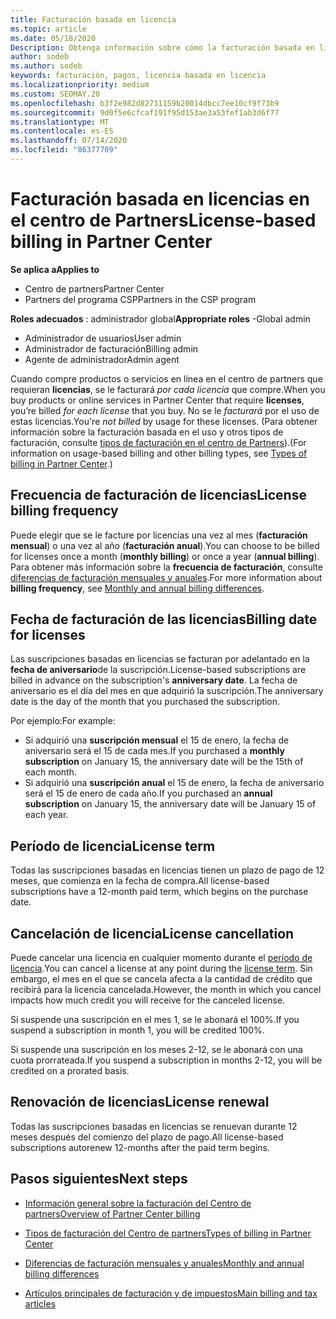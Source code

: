```yaml
---
title: Facturación basada en licencia
ms.topic: article
ms.date: 05/18/2020
Description: Obtenga información sobre cómo la facturación basada en licencias difiere de la facturación basada en el uso en el centro de Partners, incluido cómo se factura por licencia (no por el uso de licencias).
author: sodeb
ms.author: sodeb
keywords: facturación, pagos, licencia basada en licencia
ms.localizationpriority: medium
ms.custom: SEOMAY.20
ms.openlocfilehash: b3f2e982d82731159b20014dbcc7ee10cf9f73b9
ms.sourcegitcommit: 9d0f5e6cfcaf191f95d153ae3a53fef1ab3d6f77
ms.translationtype: MT
ms.contentlocale: es-ES
ms.lasthandoff: 07/14/2020
ms.locfileid: "86377709"
---
```

# <a name="license-based-billing-in-partner-center"></a><span data-ttu-id="8996e-104">Facturación basada en licencias en el centro de Partners</span><span class="sxs-lookup"><span data-stu-id="8996e-104">License-based billing in Partner Center</span></span>

<span data-ttu-id="8996e-105">**Se aplica a**</span><span class="sxs-lookup"><span data-stu-id="8996e-105">**Applies to**</span></span>

- <span data-ttu-id="8996e-106">Centro de partners</span><span class="sxs-lookup"><span data-stu-id="8996e-106">Partner Center</span></span>
- <span data-ttu-id="8996e-107">Partners del programa CSP</span><span class="sxs-lookup"><span data-stu-id="8996e-107">Partners in the CSP program</span></span>

<span data-ttu-id="8996e-108">**Roles adecuados** : administrador global</span><span class="sxs-lookup"><span data-stu-id="8996e-108">**Appropriate roles** -Global admin</span></span>
- <span data-ttu-id="8996e-109">Administrador de usuarios</span><span class="sxs-lookup"><span data-stu-id="8996e-109">User admin</span></span>
- <span data-ttu-id="8996e-110">Administrador de facturación</span><span class="sxs-lookup"><span data-stu-id="8996e-110">Billing admin</span></span>
- <span data-ttu-id="8996e-111">Agente de administrador</span><span class="sxs-lookup"><span data-stu-id="8996e-111">Admin agent</span></span>

<span data-ttu-id="8996e-112">Cuando compre productos o servicios en línea en el centro de partners que requieran **licencias**, se le facturará *por cada licencia* que compre.</span><span class="sxs-lookup"><span data-stu-id="8996e-112">When you buy products or online services in Partner Center that require **licenses**, you’re billed *for each license* that you buy.</span></span> <span data-ttu-id="8996e-113">No se le *facturará* por el uso de estas licencias.</span><span class="sxs-lookup"><span data-stu-id="8996e-113">You're *not billed* by usage for these licenses.</span></span> <span data-ttu-id="8996e-114">(Para obtener información sobre la facturación basada en el uso y otros tipos de facturación, consulte [tipos de facturación en el centro de Partners](billing-different-types.md)).</span><span class="sxs-lookup"><span data-stu-id="8996e-114">(For information on usage-based billing and other billing types, see [Types of billing in Partner Center](billing-different-types.md).)</span></span>

## <a name="license-billing-frequency"></a><span data-ttu-id="8996e-115">Frecuencia de facturación de licencias</span><span class="sxs-lookup"><span data-stu-id="8996e-115">License billing frequency</span></span>

<span data-ttu-id="8996e-116">Puede elegir que se le facture por licencias una vez al mes (**facturación mensual**) o una vez al año (**facturación anual**).</span><span class="sxs-lookup"><span data-stu-id="8996e-116">You can choose to be billed for licenses once a month (**monthly billing**) or once a year (**annual billing**).</span></span> <span data-ttu-id="8996e-117">Para obtener más información sobre la **frecuencia de facturación**, consulte [diferencias de facturación mensuales y anuales](billing-annual-monthly.md).</span><span class="sxs-lookup"><span data-stu-id="8996e-117">For more information about **billing frequency**, see [Monthly and annual billing differences](billing-annual-monthly.md).</span></span>

## <a name="billing-date-for-licenses"></a><span data-ttu-id="8996e-118">Fecha de facturación de las licencias</span><span class="sxs-lookup"><span data-stu-id="8996e-118">Billing date for licenses</span></span>

<span data-ttu-id="8996e-119">Las suscripciones basadas en licencias se facturan por adelantado en la **fecha de aniversario**de la suscripción.</span><span class="sxs-lookup"><span data-stu-id="8996e-119">License-based subscriptions are billed in advance on the subscription's **anniversary date**.</span></span> <span data-ttu-id="8996e-120">La fecha de aniversario es el día del mes en que adquirió la suscripción.</span><span class="sxs-lookup"><span data-stu-id="8996e-120">The anniversary date is the day of the month that you purchased the subscription.</span></span>

<span data-ttu-id="8996e-121">Por ejemplo:</span><span class="sxs-lookup"><span data-stu-id="8996e-121">For example:</span></span>

- <span data-ttu-id="8996e-122">Si adquirió una **suscripción mensual** el 15 de enero, la fecha de aniversario será el 15 de cada mes.</span><span class="sxs-lookup"><span data-stu-id="8996e-122">If you purchased a **monthly subscription** on January 15, the anniversary date will be the 15th of each month.</span></span>
- <span data-ttu-id="8996e-123">Si adquirió una **suscripción anual** el 15 de enero, la fecha de aniversario será el 15 de enero de cada año.</span><span class="sxs-lookup"><span data-stu-id="8996e-123">If you purchased an **annual subscription** on January 15, the anniversary date will be January 15 of each year.</span></span>

## <a name="license-term"></a><span data-ttu-id="8996e-124">Período de licencia</span><span class="sxs-lookup"><span data-stu-id="8996e-124">License term</span></span>

<span data-ttu-id="8996e-125">Todas las suscripciones basadas en licencias tienen un plazo de pago de 12 meses, que comienza en la fecha de compra.</span><span class="sxs-lookup"><span data-stu-id="8996e-125">All license-based subscriptions have a 12-month paid term, which begins on the purchase date.</span></span>

## <a name="license-cancellation"></a><span data-ttu-id="8996e-126">Cancelación de licencia</span><span class="sxs-lookup"><span data-stu-id="8996e-126">License cancellation</span></span>

<span data-ttu-id="8996e-127">Puede cancelar una licencia en cualquier momento durante el [período de licencia](#license-term).</span><span class="sxs-lookup"><span data-stu-id="8996e-127">You can cancel a license at any point during the [license term](#license-term).</span></span> <span data-ttu-id="8996e-128">Sin embargo, el mes en el que se cancela afecta a la cantidad de crédito que recibirá para la licencia cancelada.</span><span class="sxs-lookup"><span data-stu-id="8996e-128">However, the month in which you cancel impacts how much credit you will receive for the canceled license.</span></span>

<span data-ttu-id="8996e-129">Si suspende una suscripción en el mes 1, se le abonará el 100%.</span><span class="sxs-lookup"><span data-stu-id="8996e-129">If you suspend a subscription in month 1, you will be credited 100%.</span></span>

<span data-ttu-id="8996e-130">Si suspende una suscripción en los meses 2-12, se le abonará con una cuota prorrateada.</span><span class="sxs-lookup"><span data-stu-id="8996e-130">If you suspend a subscription in months 2-12, you will be credited on a prorated basis.</span></span>

## <a name="license-renewal"></a><span data-ttu-id="8996e-131">Renovación de licencias</span><span class="sxs-lookup"><span data-stu-id="8996e-131">License renewal</span></span>

<span data-ttu-id="8996e-132">Todas las suscripciones basadas en licencias se renuevan durante 12 meses después del comienzo del plazo de pago.</span><span class="sxs-lookup"><span data-stu-id="8996e-132">All license-based subscriptions autorenew 12-months after the paid term begins.</span></span>

## <a name="next-steps"></a><span data-ttu-id="8996e-133">Pasos siguientes</span><span class="sxs-lookup"><span data-stu-id="8996e-133">Next steps</span></span>

- [<span data-ttu-id="8996e-134">Información general sobre la facturación del Centro de partners</span><span class="sxs-lookup"><span data-stu-id="8996e-134">Overview of Partner Center billing</span></span>](billing-basics.md)

- [<span data-ttu-id="8996e-135">Tipos de facturación del Centro de partners</span><span class="sxs-lookup"><span data-stu-id="8996e-135">Types of billing in Partner Center</span></span>](billing-different-types.md)

- [<span data-ttu-id="8996e-136">Diferencias de facturación mensuales y anuales</span><span class="sxs-lookup"><span data-stu-id="8996e-136">Monthly and annual billing differences</span></span>](billing-annual-monthly.md)

- [<span data-ttu-id="8996e-137">Artículos principales de facturación y de impuestos</span><span class="sxs-lookup"><span data-stu-id="8996e-137">Main billing and tax articles</span></span>](billing.md)
